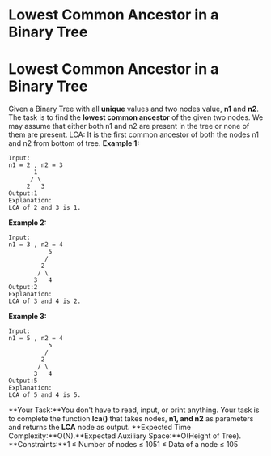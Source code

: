 # Lowest Common Ancestor in a Binary Tree

# Lowest Common Ancestor in a Binary Tree
Given a Binary Tree with all **unique** values and two nodes value, **n1** and **n2**. The task is to find the **lowest common ancestor** of the given two nodes. We may assume that either both n1 and n2 are present in the tree or none of them are present.
LCA: It is the first common ancestor of both the nodes n1 and n2 from bottom of tree.
**Example 1:**
```
Input:
n1 = 2 , n2 = 3
       1
      / \
     2   3
Output:1
Explanation:
LCA of 2 and 3 is 1.
```
**Example 2:**
```
Input:
n1 = 3 , n2 = 4
           5
          /
         2
        / \
       3   4
Output:2
Explanation:
LCA of 3 and 4 is 2.
```
**Example 3:**
```
Input:
n1 = 5 , n2 = 4
           5
          /
         2
        / \
       3   4
Output:5
Explanation:
LCA of 5 and 4 is 5.
```
**Your Task:**You don't have to read, input, or print anything. Your task is to complete the function **lca()** that takes nodes, **n1, and n2** as parameters and returns the **LCA** node as output.
**Expected Time Complexity:**O(N).**Expected Auxiliary Space:**O(Height of Tree).
**Constraints:**1 ≤ Number of nodes ≤ 1051 ≤ Data of a node ≤ 105
